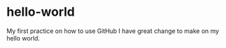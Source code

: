# hello-world
My first practice on how to use GitHub
I have great change to make on my hello world.
